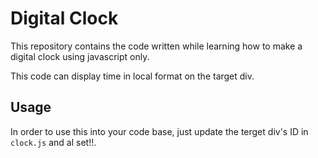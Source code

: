 
# Digital Clock

This repository contains the code written while learning how to make a digital clock using javascript only.

This code can display time in local format on the target div.

## Usage

In order to use this into your code base, just update the terget div's ID in `clock.js` and al set!!.

